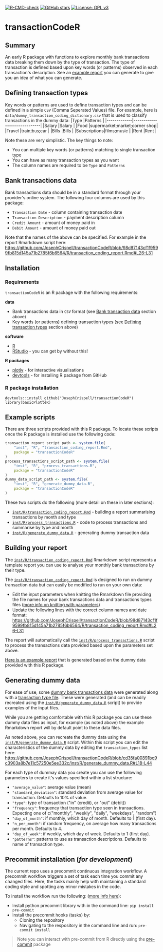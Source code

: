 [![R-CMD-check](https://github.com/JosephCrispell/transactionCodeR/actions/workflows/R-CMD-check.yml/badge.svg)](https://github.com/JosephCrispell/transactionCodeR/actions/workflows/R-CMD-check.yml)
[![GitHub stars](https://img.shields.io/github/stars/JosephCrispell/transactionCodeR?style=social)](https://github.com/JosephCrispell/transactionCodeR/)
[![License: GPL v3](https://img.shields.io/badge/License-GPLv3-blue.svg)](https://www.gnu.org/licenses/gpl-3.0)

# transactionCodeR

## Summary
An early R package with functions to explore monthly bank transactions data breaking them down by the type of transaction. The type of transaction is defined based upon key words (or patterns) observed in each transaction's description. See an [example report](https://josephcrispell.github.io/standalone/transaction_coding_report.html) you can generate to give you an idea of what you can generate.

## Defining transaction types

Key words or patterns are used to define transaction types and can be defined in a simple `CSV` (Comma Seperated Values) file. For example, here is `data/dummy_transaction_coding_dictionary.csv` that is used to classify transactions in the dummy data:
|Type         |Patterns                      |
|-------------|------------------------------|
|Salary       |Salary                        |
|Food         |supermarket;market;corner shop|
|Travel       |train;bus;car                 |
|Bills        |Bills                         |
|Subscriptions|films;music                   |
|Rent         |Rent                          |

Note these are very simplistic. The key things to note:
- You can multiple key words (or patterns) matching to single transaction type
- You can have as many transaction types as you want
- The column names are required to be `Type` and `Patterns`

## Bank transactions data

Bank transactions data should be in a standard format through your provider's online system. The following four columns are used by this package:

- `Transaction Date` - column containing transaction date
- `Transaction Description` - payment description column
- `Credit Amount` - amount of money paid in
- `Debit Amount` - amount of money paid out

Note that the names of the above can be specified. For example in the report Rmarkdown script here: https://github.com/JosephCrispell/transactionCodeR/blob/98d87143cf1f9599fb815d145a71b2785f6b6564/R/transaction_coding_report.Rmd#L26-L31

## Installation

### Requirements

`transactionCodeR` is an R package with the following requirements:

**data**
- Bank transactions data in `CSV` format (see [Bank transaction data](https://github.com/JosephCrispell/transactionCodeR#bank-transactions-data) section above)
- Key words (or patterns) defining transaction types (see [Defining transaction types](https://github.com/JosephCrispell/transactionCodeR#defining-transaction-types) section above)

**software**
- [R](https://www.r-project.org/)
- [RStudio](https://www.rstudio.com/) - you can get by without this!

**R packages**
- [plotly](https://plotly.com/r/) - for interactive visualisations
- [devtools](https://devtools.r-lib.org/) - for installing R package from GitHub

### R package installation

```
devtools::install_github("JosephCrispell/transactionCodeR")
library(basicPlotteR)
```

## Example scripts

There are three scripts provided with this R package. To locate these scripts once the R package is installed use the following code:
```r
transaction_report_script_path <- system.file(
    "inst", "R", "transaction_coding_report.Rmd",
    package = "transactionCodeR"
)
process_transactions_script_path <- system.file(
    "inst", "R", "process_transactions.R",
    package = "transactionCodeR"
)
dummy_data_script_path <- system.file(
    "inst", "R", "generate_dummy_data.R",
    package = "transactionCodeR"
)
```

These two scripts do the following (more detail on these in later sections):
- [`inst/R/transaction_coding_report.Rmd`](https://github.com/JosephCrispell/transactionCodeR/blob/main/inst/R/transaction_coding_report.Rmd) - building a report summarising transactions by month and type
- [`inst/R/process_transactions.R`](https://github.com/JosephCrispell/transactionCodeR/blob/main/inst/R/process_transactions.R) - code to process transactions and summarise by type and month
- [`inst/R/generate_dummy_data.R`](https://github.com/JosephCrispell/transactionCodeR/blob/main/inst/R/generate_dummy_data.R) - generating dummy transaction data

## Building your report


The [`inst/R/transaction_coding_report.Rmd`](https://github.com/JosephCrispell/transactionCodeR/blob/main/inst/R/transaction_coding_report.Rmd) Rmarkdown script represents a template report you can use to analyse your monthly bank transactions by their type.

The [`inst/R/transaction_coding_report.Rmd`](https://github.com/JosephCrispell/transactionCodeR/blob/main/inst/R/transaction_coding_report.Rmd) is designed to run on dummy transaction data but can easily be modified to run on your own data:
  - Edit the input parameters when knitting the Rmarkdown file providing the file names for your bank transactions data and transactions types files ([more info on knitting with parameters](https://bookdown.org/yihui/rmarkdown/params-knit.html))
  - Update the following lines with the correct column names and date format: https://github.com/JosephCrispell/transactionCodeR/blob/98d87143cf1f9599fb815d145a71b2785f6b6564/R/transaction_coding_report.Rmd#L26-L31

The report will automatically call the [`inst/R/process_transactions.R`](https://github.com/JosephCrispell/transactionCodeR/blob/main/inst/R/process_transactions.R) script to process the transactions data provided based upon the parameters set above.

[Here is an example report](https://josephcrispell.github.io/standalone/transaction_coding_report.html) that is generated based on the dummy data provided with this R package.

## Generating dummy data

For ease of use, some [dummy bank transactions data](https://github.com/JosephCrispell/transactionCodeR/blob/main/data/dummy_transactions.csv) were generated along with a [transaction type file](dummy_transaction_coding_dictionary.csv). These were generated (and can be readily recreated using the [`inst/R/generate_dummy_data.R`](https://github.com/JosephCrispell/transactionCodeR/blob/main/inst/R/generate_dummy_data.R) script) to provide examples of the input files.

While you are getting comfortable with this R package you can use these dummy data files as input, for example (as noted above) the example Rmarkdown report will by default point to these data files.

As noted above, you can recreate the dummy data using the [`inst/R/generate_dummy_data.R`](https://github.com/JosephCrispell/transactionCodeR/blob/main/inst/R/generate_dummy_data.R) script. Within this script you can edit the characteristics of the dummy data by editing the `transaction_types` list here: https://github.com/JosephCrispell/transactionCodeR/blob/cd35fa00891bc9c3903a8b7e11c57250e5ee332c/inst/R/generate_dummy_data.R#L18-L44

For each type of dummay data you create you can use the following parameters to create it's values specified within a list structure:
- `"average_value"`: average value (mean)
- `"standard_deviation"`: standard deviation from average value for transaction. Defaults to 10% of value.
- `"type"`: type of transaction ("in" (credit), or "out" (debit))
- `"frequency"`: frequency that transaction type seen in transactions. Expecting one of c("monthly", "weekly", "daily", "weekdays", "random")
- `"day_of_month"`: if monthly, which day of month. Defaults to 1 (first day).
- `"n_per_month"`: if random frequency, on average how many transactions per month. Defaults to 4.
- `"day_of_week"`: if weekly, which day of week. Defaults to 1 (first day).
- `"patterns"`: patterns to use as transaction descriptions. Defaults to  name of transaction type.

## Precommit installation (*for development*)
The current repo uses a precommit continuous integration workflow. A precommit workflow triggers a set of task each time you commit any changed files. Here, the tasks mainly help with maintaining a standard coding style and spotting any minor mistakes in the code.

To install the workflow run the following: ([more info here](https://pre-commit.com/)):

- Install python precommit library with in the command line: `pip install pre-commit`
- Install the precommit hooks (tasks) by:
    - Cloning the repository
    - Navigating to the respository in the command line and run: `pre-commit install`
> Note you can interact with pre-commit from R directly using the [pre-commit](https://www.rdocumentation.org/packages/precommit/versions/0.2.2) package

